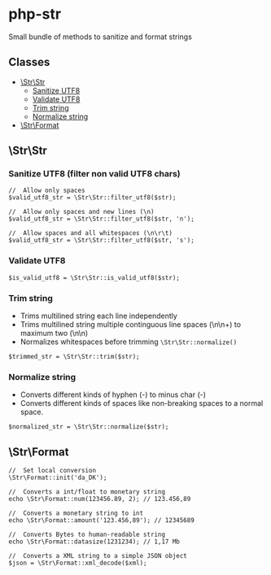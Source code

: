 # php-str
Small bundle of methods to sanitize and format strings

## Classes
- [\Str\Str](#strstr)
  - [Sanitize UTF8](#sanitizeutf8filternonvalidutf8chars)
  - [Validate UTF8](#validateutf8)
  - [Trim string](#trimstring)
  - [Normalize string](#normalizestring)
- [\Str\Format](#strformat)

## \Str\Str

### Sanitize UTF8 (filter non valid UTF8 chars)
```
//  Allow only spaces
$valid_utf8_str = \Str\Str::filter_utf8($str);

//  Allow only spaces and new lines (\n)
$valid_utf8_str = \Str\Str::filter_utf8($str, 'n');

//  Allow spaces and all whitespaces (\n\r\t)
$valid_utf8_str = \Str\Str::filter_utf8($str, 's');
```

### Validate UTF8
```
$is_valid_utf8 = \Str\Str::is_valid_utf8($str);
```

### Trim string
- Trims multilined string each line independently
- Trims multilined string multiple continguous line spaces (\n\n+) to maximum two (\n\n)
- Normalizes whitespaces before trimming `\Str\Str::normalize()`
```
$trimmed_str = \Str\Str::trim($str);
```

### Normalize string
- Converts different kinds of hyphen (-) to minus char (-)
- Converts different kinds of spaces like non-breaking spaces to a normal space.
```
$normalized_str = \Str\Str::normalize($str);
```

## \Str\Format
```
//  Set local conversion
\Str\Format::init('da_DK');

//  Converts a int/float to monetary string
echo \Str\Format::num(123456.89, 2); // 123.456,89

//	Converts a monetary string to int
echo \Str\Format::amount('123.456,89'); // 12345689

//  Converts Bytes to human-readable string
echo \Str\Format::datasize(1231234); // 1,17 Mb

//  Converts a XML string to a simple JSON object
$json = \Str\Format::xml_decode($xml);
```